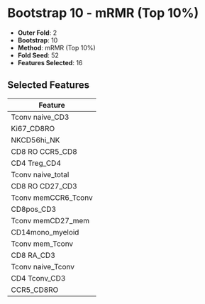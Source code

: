 # Bootstrap 10 - mRMR (Top 10%)

- **Outer Fold**: 2
- **Bootstrap**: 10
- **Method**: mRMR (Top 10%)
- **Fold Seed**: 52
- **Features Selected**: 16

## Selected Features

| Feature |
|---------|
| Tconv naive_CD3 |
| Ki67_CD8RO |
| NKCD56hi_NK |
| CD8 RO CCR5_CD8 |
| CD4 Treg_CD4 |
| Tconv naive_total |
| CD8 RO CD27_CD3 |
| Tconv memCCR6_Tconv |
| CD8pos_CD3 |
| Tconv memCD27_mem |
| CD14mono_myeloid |
| Tconv mem_Tconv |
| CD8 RA_CD3 |
| Tconv naive_Tconv |
| CD4 Tconv_CD3 |
| CCR5_CD8RO |
